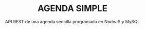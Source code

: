 <a name="readme-top"></a>


<!-- PROJECT LOGO -->
<br />
<div align="center">
<h1 align="center">AGENDA SIMPLE</h1>

  <p align="center">
    API REST de una agenda sencilla programada en NodeJS y MySQL
  
    
</div>



